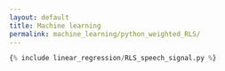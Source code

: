 ```yaml
---
layout: default
title: Machine learning
permalink: machine_learning/python_weighted_RLS/
---
```


```python
{% include linear_regression/RLS_speech_signal.py %}
```
